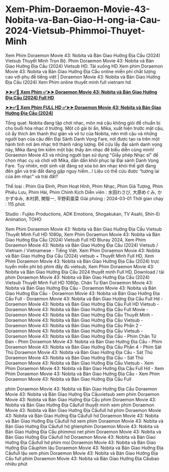 # Xem-Phim-Doraemon-Movie-43-Nobita-va-Ban-Giao-H-ong-ia-Cau-2024-Vietsub-Phimmoi-Thuyet-Minh

Xem Phim Doraemon Movie 43: Nobita và Bản Giao Hưởng Địa Cầu (2024) Vietsub Thuyết Minh Trọn Bộ. Phim Doraemon Movie 43: Nobita và Bản Giao Hưởng Địa Cầu (2024) Vietsub HD. Tải xuống HD Xem phim Doraemon Movie 43: Nobita và Bản Giao Hưởng Địa Cầu online miễn phí chất lượng cao với phụ đề tiếng việt | Doraemon Movie 43: Nobita và Bản Giao Hưởng Địa Cầu (2024) Xem Phim online thuyết minh full vietnam hd

**[➤➤✅📱 Xem Phim ✅➤➤ Doraemon Movie 43: Nobita và Bản Giao Hưởng Địa Cầu (2024) Full HD](https://cinematix.download/vi/movie/tt29402528)**

**[➤➤✅📱 Xem Phim FULL HD ✅➤➤ Doraemon Movie 43: Nobita và Bản Giao Hưởng Địa Cầu (2024)](https://cinematix.download/vi/movie/tt29402528)**

Tổng quat:
Nobita đang tập chơi nhạc, môn mà cậu không giỏi để chuẩn bị cho buổi hòa nhạc ở trường. Một cô gái bí ẩn, Mika, xuất hiện trước mặt cậu, cô ấy thích âm thanh thư giãn và vô tư của Nobita, nên mời cậu và những người bạn của cậu đến Đại Sảnh Danh Vọng Fare, nơi được tạo ra trên một hành tinh nơi âm nhạc trở thành năng lượng. Để cứu lấy đại sảnh danh vọng này, Mika đang tìm kiếm một bậc thầy âm nhạc để biểu diễn cùng mình! Doraemon Movie 43 và những người bạn sử dụng "Giấy phép Nhạc sĩ" để chọn nhạc cụ và chơi với Mika, dần dần khôi phục lại Đại sảnh Danh Vọng Fare. Tuy nhiên, một sinh vật đáng sợ xóa bỏ âm nhạc khỏi thế giới đang đến gần và trái đất đang gặp nguy hiểm...! Liệu có thể cứu được “tương lai của âm nhạc” và trái đất?

Thể loại      : Phim Gia Đình, Phim Hoạt Hình, Phim Nhạc, Phim Giả Tượng, Phim Phiêu Lưu, Phim Hài, Phim Chính Kịch
Diễn viên      : 水田わさび, 大原めぐみ, かかずゆみ, 木村昴, 関智一, 平野莉亜菜
Giải phóng    : 2024-03-01
Thời gian chạy : 115 phút.

Studio : Fujiko Productions, ADK Emotions, Shogakukan, TV Asahi, Shin-Ei Animation, TOHO 

Xem Phim Doraemon Movie 43: Nobita và Bản Giao Hưởng Địa Cầu Vietsub Thuyết Minh Full HD 1080p, Xem Phim Doraemon Movie 43: Nobita và Bản Giao Hưởng Địa Cầu (2024) Vietsub Full HD Bluray 2024, Xem Phim Doraemon Movie 43: Nobita và Bản Giao Hưởng Địa Cầu (2024) Vietsub / Vietnam / Vietnamese - Tiếng Việt.
Xem Phim Doraemon Movie 43: Nobita và Bản Giao Hưởng Địa Cầu (2024) vietsub + Thuyết Minh Full HD, Xem Phim Doraemon Movie 43: Nobita và Bản Giao Hưởng Địa Cầu (2024) trực tuyến miễn phí bộ phim đầy đủ vietsub, Xem Phim Doraemon Movie 43: Nobita và Bản Giao Hưởng Địa Cầu 2024 thuyết minh Full HD, Download / tải phim Doraemon Movie 43: Nobita và Bản Giao Hưởng Địa Cầu (2024) Vietsub Thuyết Minh Full HD 1080p.
Chân Tư Đan Doraemon Movie 43: Nobita và Bản Giao Hưởng Địa Cầu - Doraemon Movie 43: Nobita và Bản Giao Hưởng Địa Cầu - Doraemon Movie 43: Nobita và Bản Giao Hưởng Địa Cầu Full - Doraemon Movie 43: Nobita và Bản Giao Hưởng Địa Cầu Full Hd - Doraemon Movie 43: Nobita và Bản Giao Hưởng Địa Cầu Full HD Vietsub - Doraemon Movie 43: Nobita và Bản Giao Hưởng Địa Cầu Full Movie - Doraemon Movie 43: Nobita và Bản Giao Hưởng Địa Cầu Thuyết Minh - Doraemon Movie 43: Nobita và Bản Giao Hưởng Địa Cầu Vietsub - Doraemon Movie 43: Nobita và Bản Giao Hưởng Địa Cầu Phần 2 - Doraemon Movie 43: Nobita và Bản Giao Hưởng Địa Cầu Vietsub - Doraemon Movie 43: Nobita và Bản Giao Hưởng Địa Cầu - Phim Chân Tử Đan - Phim Doraemon Movie 43: Nobita và Bản Giao Hưởng Địa Cầu - Phim Doraemon Movie 43: Nobita và Bản Giao Hưởng Địa Cầu Phần 4 - Phim Sát Thủ Doraemon Movie 43: Nobita và Bản Giao Hưởng Địa Cầu - Sát Thủ Doraemon Movie 43: Nobita và Bản Giao Hưởng Địa Cầu - Sát Thủ Doraemon Movie 43: Nobita và Bản Giao Hưởng Địa Cầu Vietsub - Xem Phim Doraemon Movie 43: Nobita và Bản Giao Hưởng Địa Cầu Full Hd - Xem Phim Doraemon Movie 43: Nobita và Bản Giao Hưởng Địa Cầu - Xem Phim Doraemon Movie 43: Nobita và Bản Giao Hưởng Địa Cầu Full

phim Doraemon Movie 43: Nobita và Bản Giao Hưởng Địa Cầu
Doraemon Movie 43: Nobita và Bản Giao Hưởng Địa Cầuvietsub
xem phim Doraemon Movie 43: Nobita và Bản Giao Hưởng Địa Cầu
phim Doraemon Movie 43: Nobita và Bản Giao Hưởng Địa Cầufull thuyết minh
xem phim Doraemon Movie 43: Nobita và Bản Giao Hưởng Địa Cầufull hd
phim Doraemon Movie 43: Nobita và Bản Giao Hưởng Địa Cầufull hd
Doraemon Movie 43: Nobita và Bản Giao Hưởng Địa Cầufull hd
xem phim Doraemon Movie 43: Nobita và Bản Giao Hưởng Địa Cầufull hd
ghienphim Doraemon Movie 43: Nobita và Bản Giao Hưởng Địa Cầu
phimmoi net
phim Doraemon Movie 43: Nobita và Bản Giao Hưởng Địa Cầufull hd
Doraemon Movie 43: Nobita và Bản Giao Hưởng Địa Cầufull hd
phim moi
Doraemon Movie 43: Nobita và Bản Giao Hưởng Địa Cầuphim lậu
Doraemon Movie 43: Nobita và Bản Giao Hưởng Địa Cầufull lậu
xem phim Doraemon Movie 43: Nobita và Bản Giao Hưởng Địa Cầu full
phim Doraemon Movie 43: Nobita và Bản Giao Hưởng Địa Cầubao nhiêu phút

